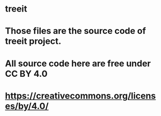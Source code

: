 # treeit
# Those files are the source code of treeit project.
# All source code here are free under CC BY 4.0
# https://creativecommons.org/licenses/by/4.0/
